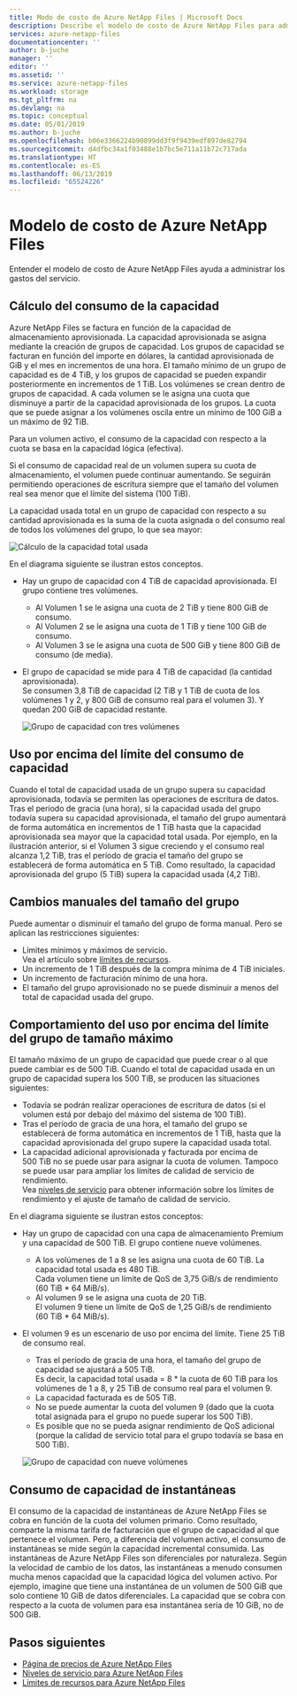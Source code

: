 ```yaml
---
title: Modo de costo de Azure NetApp Files | Microsoft Docs
description: Describe el modelo de costo de Azure NetApp Files para administrar los gastos del servicio.
services: azure-netapp-files
documentationcenter: ''
author: b-juche
manager: ''
editor: ''
ms.assetid: ''
ms.service: azure-netapp-files
ms.workload: storage
ms.tgt_pltfrm: na
ms.devlang: na
ms.topic: conceptual
ms.date: 05/01/2019
ms.author: b-juche
ms.openlocfilehash: b06e3366224b90899dd3f9f9439edf897de82794
ms.sourcegitcommit: d4dfbc34a1f03488e1b7bc5e711a11b72c717ada
ms.translationtype: HT
ms.contentlocale: es-ES
ms.lasthandoff: 06/13/2019
ms.locfileid: "65524226"
---
```

# <a name="cost-model-for-azure-netapp-files"></a>Modelo de costo de Azure NetApp Files 

Entender el modelo de costo de Azure NetApp Files ayuda a administrar los gastos del servicio.

## <a name="calculation-of-capacity-consumption"></a>Cálculo del consumo de la capacidad

Azure NetApp Files se factura en función de la capacidad de almacenamiento aprovisionada.  La capacidad aprovisionada se asigna mediante la creación de grupos de capacidad.  Los grupos de capacidad se facturan en función del importe en dólares, la cantidad aprovisionada de GiB y el mes en incrementos de una hora. El tamaño mínimo de un grupo de capacidad es de 4 TiB, y los grupos de capacidad se pueden expandir posteriormente en incrementos de 1 TiB. Los volúmenes se crean dentro de grupos de capacidad.  A cada volumen se le asigna una cuota que disminuye a partir de la capacidad aprovisionada de los grupos. La cuota que se puede asignar a los volúmenes oscila entre un mínimo de 100 GiB a un máximo de 92 TiB.  

Para un volumen activo, el consumo de la capacidad con respecto a la cuota se basa en la capacidad lógica (efectiva).

Si el consumo de capacidad real de un volumen supera su cuota de almacenamiento, el volumen puede continuar aumentando. Se seguirán permitiendo operaciones de escritura siempre que el tamaño del volumen real sea menor que el límite del sistema (100 TiB).  

La capacidad usada total en un grupo de capacidad con respecto a su cantidad aprovisionada es la suma de la cuota asignada o del consumo real de todos los volúmenes del grupo, lo que sea mayor: 

   ![Cálculo de la capacidad total usada](../media/azure-netapp-files/azure-netapp-files-total-used-capacity.png)

En el diagrama siguiente se ilustran estos conceptos.  
* Hay un grupo de capacidad con 4 TiB de capacidad aprovisionada.  El grupo contiene tres volúmenes.  
    * Al Volumen 1 se le asigna una cuota de 2 TiB y tiene 800 GiB de consumo.  
    * Al Volumen 2 se le asigna una cuota de 1 TiB y tiene 100 GiB de consumo.  
    * Al Volumen 3 se le asigna una cuota de 500 GiB y tiene 800 GiB de consumo (de media).  
* El grupo de capacidad se mide para 4 TiB de capacidad (la cantidad aprovisionada).  
    Se consumen 3,8 TiB de capacidad (2 TiB y 1 TiB de cuota de los volúmenes 1 y 2, y 800 GiB de consumo real para el volumen 3). Y quedan 200 GiB de capacidad restante.

   ![Grupo de capacidad con tres volúmenes](../media/azure-netapp-files/azure-netapp-files-capacity-pool-with-three-vols.png)

## <a name="overage-in-capacity-consumption"></a>Uso por encima del límite del consumo de capacidad  

Cuando el total de capacidad usada de un grupo supera su capacidad aprovisionada, todavía se permiten las operaciones de escritura de datos.  Tras el período de gracia (una hora), si la capacidad usada del grupo todavía supera su capacidad aprovisionada, el tamaño del grupo aumentará de forma automática en incrementos de 1 TiB hasta que la capacidad aprovisionada sea mayor que la capacidad total usada.  Por ejemplo, en la ilustración anterior, si el Volumen 3 sigue creciendo y el consumo real alcanza 1,2 TiB, tras el período de gracia el tamaño del grupo se establecerá de forma automática en 5 TiB.  Como resultado, la capacidad aprovisionada del grupo (5 TiB) supera la capacidad usada (4,2 TiB).  

## <a name="manual-changes-of-the-pool-size"></a>Cambios manuales del tamaño del grupo  

Puede aumentar o disminuir el tamaño del grupo de forma manual. Pero se aplican las restricciones siguientes:
* Límites mínimos y máximos de servicio.  
    Vea el artículo sobre [límites de recursos](azure-netapp-files-resource-limits.md).
* Un incremento de 1 TiB después de la compra mínima de 4 TiB iniciales.
* Un incremento de facturación mínimo de una hora.
* El tamaño del grupo aprovisionado no se puede disminuir a menos del total de capacidad usada del grupo.

## <a name="behavior-of-maximum-size-pool-overage"></a>Comportamiento del uso por encima del límite del grupo de tamaño máximo   

El tamaño máximo de un grupo de capacidad que puede crear o al que puede cambiar es de 500 TiB.  Cuando el total de capacidad usada en un grupo de capacidad supera los 500 TiB, se producen las situaciones siguientes:
* Todavía se podrán realizar operaciones de escritura de datos (si el volumen está por debajo del máximo del sistema de 100 TiB).
* Tras el período de gracia de una hora, el tamaño del grupo se establecerá de forma automática en incrementos de 1 TiB, hasta que la capacidad aprovisionada del grupo supere la capacidad usada total.
* La capacidad adicional aprovisionada y facturada por encima de 500 TiB no se puede usar para asignar la cuota de volumen. Tampoco se puede usar para ampliar los límites de calidad de servicio de rendimiento.  
    Vea [niveles de servicio](azure-netapp-files-service-levels.md) para obtener información sobre los límites de rendimiento y el ajuste de tamaño de calidad de servicio.

En el diagrama siguiente se ilustran estos conceptos:
* Hay un grupo de capacidad con una capa de almacenamiento Premium y una capacidad de 500 TiB. El grupo contiene nueve volúmenes.
    * A los volúmenes de 1 a 8 se les asigna una cuota de 60 TiB.  La capacidad total usada es 480 TiB.  
        Cada volumen tiene un límite de QoS de 3,75 GiB/s de rendimiento (60 TiB * 64 MiB/s).  
    * Al volumen 9 se le asigna una cuota de 20 TiB.  
        El volumen 9 tiene un límite de QoS de 1,25 GiB/s de rendimiento (60 TiB * 64 MiB/s).
* El volumen 9 es un escenario de uso por encima del límite. Tiene 25 TiB de consumo real.  
    * Tras el período de gracia de una hora, el tamaño del grupo de capacidad se ajustará a 505 TiB.  
        Es decir, la capacidad total usada = 8 * la cuota de 60 TiB para los volúmenes de 1 a 8, y 25 TiB de consumo real para el volumen 9.
    * La capacidad facturada es de 505 TiB.
    * No se puede aumentar la cuota del volumen 9 (dado que la cuota total asignada para el grupo no puede superar los 500 TiB).
    * Es posible que no se pueda asignar rendimiento de QoS adicional (porque la calidad de servicio total para el grupo todavía se basa en 500 TiB).

   ![Grupo de capacidad con nueve volúmenes](../media/azure-netapp-files/azure-netapp-files-capacity-pool-with-nine-vols.png)

## <a name="capacity-consumption-of-snapshots"></a>Consumo de capacidad de instantáneas 

El consumo de la capacidad de instantáneas de Azure NetApp Files se cobra en función de la cuota del volumen primario.  Como resultado, comparte la misma tarifa de facturación que el grupo de capacidad al que pertenece el volumen.  Pero, a diferencia del volumen activo, el consumo de instantáneas se mide según la capacidad incremental consumida.  Las instantáneas de Azure NetApp Files son diferenciales por naturaleza. Según la velocidad de cambio de los datos, las instantáneas a menudo consumen mucha menos capacidad que la capacidad lógica del volumen activo. Por ejemplo, imagine que tiene una instantánea de un volumen de 500 GiB que solo contiene 10 GiB de datos diferenciales. La capacidad que se cobra con respecto a la cuota de volumen para esa instantánea sería de 10 GiB, no de 500 GiB. 

## <a name="next-steps"></a>Pasos siguientes

* [Página de precios de Azure NetApp Files](https://azure.microsoft.com/pricing/details/storage/netapp/)
* [Niveles de servicio para Azure NetApp Files](azure-netapp-files-service-levels.md)
* [Límites de recursos para Azure NetApp Files](azure-netapp-files-resource-limits.md)
